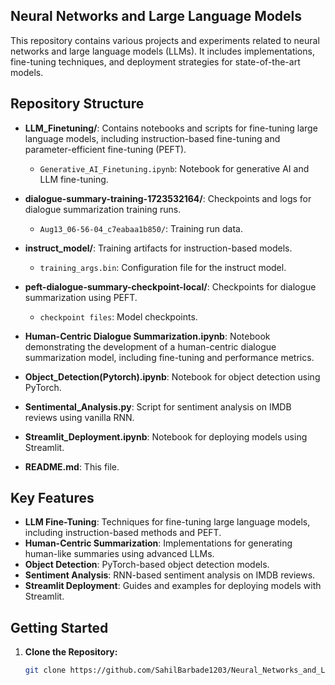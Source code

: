 ## Neural Networks and Large Language Models

This repository contains various projects and experiments related to neural networks and large language models (LLMs). It includes implementations, fine-tuning techniques, and deployment strategies for state-of-the-art models.

## Repository Structure

- **LLM_Finetuning/**: Contains notebooks and scripts for fine-tuning large language models, including instruction-based fine-tuning and parameter-efficient fine-tuning (PEFT).
  - `Generative_AI_Finetuning.ipynb`: Notebook for generative AI and LLM fine-tuning.

- **dialogue-summary-training-1723532164/**: Checkpoints and logs for dialogue summarization training runs.
  - `Aug13_06-56-04_c7eabaa1b850/`: Training run data.

- **instruct_model/**: Training artifacts for instruction-based models.
  - `training_args.bin`: Configuration file for the instruct model.

- **peft-dialogue-summary-checkpoint-local/**: Checkpoints for dialogue summarization using PEFT.
  - `checkpoint files`: Model checkpoints.

- **Human-Centric Dialogue Summarization.ipynb**: Notebook demonstrating the development of a human-centric dialogue summarization model, including fine-tuning and performance metrics.

- **Object_Detection(Pytorch).ipynb**: Notebook for object detection using PyTorch.

- **Sentimental_Analysis.py**: Script for sentiment analysis on IMDB reviews using vanilla RNN.

- **Streamlit_Deployment.ipynb**: Notebook for deploying models using Streamlit.

- **README.md**: This file.

## Key Features

- **LLM Fine-Tuning**: Techniques for fine-tuning large language models, including instruction-based methods and PEFT.
- **Human-Centric Summarization**: Implementations for generating human-like summaries using advanced LLMs.
- **Object Detection**: PyTorch-based object detection models.
- **Sentiment Analysis**: RNN-based sentiment analysis on IMDB reviews.
- **Streamlit Deployment**: Guides and examples for deploying models with Streamlit.

## Getting Started

1. **Clone the Repository:**
   ```bash
   git clone https://github.com/SahilBarbade1203/Neural_Networks_and_Large_Language_Models.git
